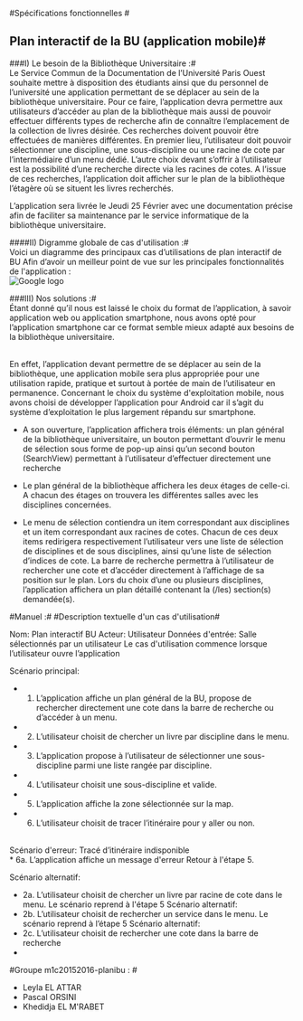 
#Spécifications fonctionnelles  #

## Plan interactif de la BU (application mobile)#

###I) Le besoin de la Bibliothèque Universitaire :#
<br>
Le Service Commun de la Documentation de l’Université Paris Ouest souhaite mettre à disposition des étudiants ainsi que du personnel de l’université une application permettant de se déplacer au sein de la bibliothèque universitaire. 
Pour ce faire, l’application devra permettre aux utilisateurs d’accéder au plan de la bibliothèque mais aussi de pouvoir effectuer différents types de recherche afin de connaître l’emplacement de la collection de livres désirée. 
Ces recherches doivent pouvoir être effectuées de manières différentes. En premier lieu, l’utilisateur doit pouvoir sélectionner une discipline, une sous-discipline ou une racine de cote par l’intermédiaire d’un menu dédié. L’autre choix devant s’offrir à l’utilisateur est la possibilité d’une recherche directe via les racines de cotes. A l’issue de ces recherches, l’application doit afficher sur le plan de la bibliothèque l’étagère où se situent les livres recherchés.

L’application sera livrée le Jeudi 25 Février avec une documentation précise afin de faciliter sa maintenance par le service informatique de la bibliothèque universitaire.

####II) Digramme globale de cas d'utilisation :#
<br>
Voici un diagramme des principaux cas d’utilisations de plan interactif de BU Afin d’avoir un meilleur point de vue sur les principales fonctionnalités de l'application :
</br>
![Google logo](http://img15.hostingpics.net/pics/153393BibliothequeUseCase1.jpg "google logo")




###III) Nos solutions :#
<br>
Étant donné qu’il nous est laissé le choix du format de l’application, à savoir application web ou application smartphone, nous avons opté pour l’application smartphone car ce format semble mieux adapté aux besoins de la bibliothèque universitaire. 
</br>

<br>En effet, l’application devant permettre de se déplacer au sein de la bibliothèque, une application mobile sera plus appropriée pour une utilisation rapide, pratique et surtout à portée de main de l’utilisateur en permanence.
Concernant le choix du système d'exploitation mobile, nous avons choisi de développer l’application pour Android car il s’agit du système d’exploitation le plus largement répandu sur smartphone. </br>


* A son ouverture, l’application affichera trois éléments: un plan général de la bibliothèque universitaire, un bouton permettant d’ouvrir le menu de sélection sous forme de pop-up ainsi qu’un second bouton (SearchView) permettant à l’utilisateur d’effectuer directement une recherche

* Le plan général de la bibliothèque affichera les deux étages de celle-ci. A chacun des étages on trouvera les différentes salles avec les disciplines concernées.

* Le menu de sélection contiendra un item correspondant aux disciplines et un item correspondant aux racines de cotes. Chacun de ces deux items redirigera respectivement l’utilisateur vers une liste de sélection de disciplines et de sous disciplines, ainsi qu’une liste de sélection d’indices de cote.
La barre de recherche permettra à l’utilisateur de rechercher une cote et d’accéder directement à l’affichage de sa position  sur le plan.
Lors du choix d’une ou plusieurs disciplines, l’application affichera un plan détaillé contenant la (/les) section(s) demandée(s).

#Manuel :#
#Description textuelle d'un cas d'utilisation#

Nom: Plan interactif BU 
Acteur: Utilisateur
Données d'entrée: Salle sélectionnés par un utilisateur
Le cas d'utilisation commence lorsque l’utilisateur ouvre l’application

Scénario principal:

* 1. L’application affiche un plan général de la BU, propose de rechercher directement une cote dans la barre de recherche ou d’accéder à un menu.
* 2. L’utilisateur choisit de chercher un livre par discipline dans le menu.
* 3. L’application propose à l’utilisateur de sélectionner une sous-discipline parmi une liste rangée par discipline.

* 4. L’utilisateur choisit une sous-discipline et valide.
* 5. L’application affiche la zone sélectionnée sur la map.
* 6. L’utilisateur choisit de tracer l’itinéraire pour y aller ou non.

<br>
Scénario d'erreur: Tracé d’itinéraire indisponible
</br>
* 6a. L’application affiche un message d'erreur
Retour à l'étape 5.

Scénario alternatif:
* 2a. L’utilisateur choisit de chercher un livre par racine de cote dans le menu.
Le scénario reprend à l'étape 5
Scénario alternatif:
* 2b. L’utilisateur choisit de rechercher un service dans le menu.
Le scénario reprend à l’étape 5
Scénario alternatif:
* 2c. L’utilisateur choisit de rechercher une cote dans la barre de recherche 
* 
#Groupe m1c20152016-planibu : #
* Leyla EL ATTAR
* Pascal ORSINI
* Khedidja EL M'RABET
